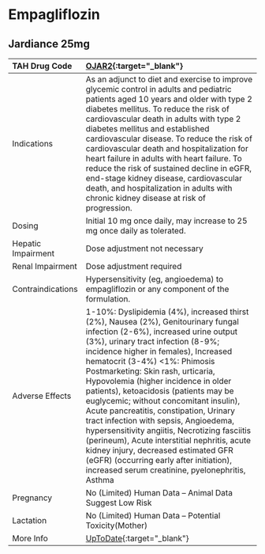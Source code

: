 # Empagliflozin

## Jardiance 25mg

| TAH Drug Code      | [OJAR2](https://www.tahsda.org.tw/drugs/hissearch.php?drug_code=OJAR2){:target="_blank"}                                                                                                                                                                                                                                                                                                                                                                                                                                                                                                                                                                                                                                         |
|:-------------------|:---------------------------------------------------------------------------------------------------------------------------------------------------------------------------------------------------------------------------------------------------------------------------------------------------------------------------------------------------------------------------------------------------------------------------------------------------------------------------------------------------------------------------------------------------------------------------------------------------------------------------------------------------------------------------------------------------------------------------------|
| Indications        | As an adjunct to diet and exercise to improve glycemic control in adults and pediatric patients aged 10 years and older with type 2 diabetes mellitus. To reduce the risk of cardiovascular death in adults with type 2 diabetes mellitus and established cardiovascular disease. To reduce the risk of cardiovascular death and hospitalization for heart failure in adults with heart failure. To reduce the risk of sustained decline in eGFR, end-stage kidney disease, cardiovascular death, and hospitalization in adults with chronic kidney disease at risk of progression.                                                                                                                                              |
| Dosing             | Initial 10 mg once daily, may increase to 25 mg once daily as tolerated.                                                                                                                                                                                                                                                                                                                                                                                                                                                                                                                                                                                                                                                         |
| Hepatic Impairment | Dose adjustment not necessary                                                                                                                                                                                                                                                                                                                                                                                                                                                                                                                                                                                                                                                                                                    |
| Renal Impairment   | Dose adjustment required                                                                                                                                                                                                                                                                                                                                                                                                                                                                                                                                                                                                                                                                                                         |
| Contraindications  | Hypersensitivity (eg, angioedema) to empagliflozin or any component of the formulation.                                                                                                                                                                                                                                                                                                                                                                                                                                                                                                                                                                                                                                          |
| Adverse Effects    | 1-10%: Dyslipidemia (4%), increased thirst (2%), Nausea (2%), Genitourinary fungal infection (2-6%), increased urine output (3%), urinary tract infection (8-9%; incidence higher in females), Increased hematocrit (3-4%) <1%: Phimosis Postmarketing: Skin rash, urticaria, Hypovolemia (higher incidence in older patients), ketoacidosis (patients may be euglycemic; without concomitant insulin), Acute pancreatitis, constipation, Urinary tract infection with sepsis, Angioedema, hypersensitivity angiitis, Necrotizing fasciitis (perineum), Acute interstitial nephritis, acute kidney injury, decreased estimated GFR (eGFR) (occurring early after initiation), increased serum creatinine, pyelonephritis, Asthma |
| Pregnancy          | No (Limited) Human Data – Animal Data Suggest Low Risk                                                                                                                                                                                                                                                                                                                                                                                                                                                                                                                                                                                                                                                                           |
| Lactation          | No (Limited) Human Data – Potential Toxicity(Mother)                                                                                                                                                                                                                                                                                                                                                                                                                                                                                                                                                                                                                                                                             |
| More Info          | [UpToDate](https://www.uptodate.com/contents/empagliflozin-drug-information){:target="_blank"}                                                                                                                                                                                                                                                                                                                                                                                                                                                                                                                                                                                                                                   |

